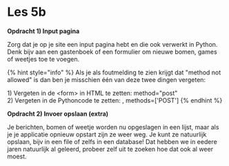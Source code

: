 # Les 5b

**Opdracht 1) Input pagina**

Zorg dat je op je site een input pagina hebt en die ook verwerkt in Python. Denk bijv aan een gastenboek of een formulier om nieuwe bomen, games of weetjes toe te voegen.

{% hint style="info" %}
Als je als foutmelding te zien krijgt dat "method not allowed" is dan ben je misschien één van deze twee dingen vergeten:&#x20;

1\) Vergeten in de \<form> in HTML te zetten: method="post" \
2\) Vergeten in de Pythoncode te zetten: , methods=\['POST']&#x20;
{% endhint %}

**Opdracht 2) Invoer opslaan (extra)**

Je berichten, bomen of weetje worden nu opgeslagen in een lijst, maar als je je applicatie opnieuw opstart zijn ze weer weg. Je kunt ze natuurlijk opslaan, bijv in een file of zelfs in een database! Dat hebben we in eedere jaren natuurlijk al geleerd, probeer zelf uit te zoeken hoe dat ook al weer moest.







